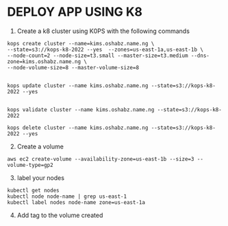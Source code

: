 # DEPLOY APP USING K8

1. Create a k8 cluster using K0PS with the following commands
```
kops create cluster --name=kims.oshabz.name.ng \ 
--state=s3://kops-k8-2022 --yes  --zones=us-east-1a,us-east-1b \ 
--node-count=2 --node-size=t3.small --master-size=t3.medium --dns-zone=kims.oshabz.name.ng \ 
--node-volume-size=8 --master-volume-size=8


kops update cluster --name kims.oshabz.name.ng --state=s3://kops-k8-2022 --yes 


kops validate cluster --name kims.oshabz.name.ng --state=s3://kops-k8-2022

kops delete cluster --name kims.oshabz.name.ng --state=s3://kops-k8-2022 --yes 

```

2. Create a volume
```
aws ec2 create-volume --availability-zone=us-east-1b --size=3 --volume-type=gp2
```

3. label your nodes
```
kubectl get nodes
kubectl node node-name | grep us-east-1
kubectl label nodes node-name zone=us-east-1a
```

4. Add tag to the volume created
